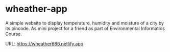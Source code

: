 # wheather-app

A simple website to display temperature, humidity and moisture of a city by its pincode.
As mini project for a friend as part of Environmental Informatics Course.

URL: https://wheather666.netlify.app
